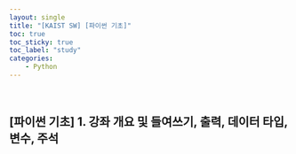 ```yaml
---
layout: single
title: "[KAIST SW] [파이썬 기초]"
toc: true
toc_sticky: true
toc_label: "study"
categories:
    - Python
---
```


<br>

## [파이썬 기초] 1. 강좌 개요 및 들여쓰기, 출력, 데이터 타입, 변수, 주석

<br>

